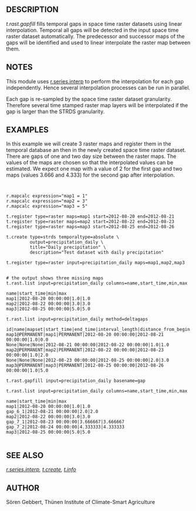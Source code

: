 
## DESCRIPTION

*t.rast.gapfill* fills temporal gaps in space time raster datasets
using linear interpolation. Temporal all gaps will be detected in the input
space time raster dataset automatically. The predecessor and successor maps
of the gaps will be identified and used to linear interpolate the raster
map between them.

## NOTES

This module uses [r.series.interp](r.series.interp.html) to
perform the interpolation for each gap independently. Hence several
interpolation processes can be run in parallel.

Each gap is re-sampled by the space time raster dataset granularity.
Therefore several time stamped raster map layers will be interpolated
if the gap is larger than the STRDS granularity.

## EXAMPLES

In this example we will create 3 raster maps and register them in the
temporal database an then in the newly created space time raster dataset.
There are gaps of one and two day size between the raster maps. The values of
the maps are chosen so that the interpolated values can be estimated.
We expect one map with a value of 2 for the first gap and
two maps (values 3.666 and 4.333) for the second gap after interpolation.

```


r.mapcalc expression="map1 = 1"
r.mapcalc expression="map2 = 3"
r.mapcalc expression="map3 = 5"

t.register type=raster maps=map1 start=2012-08-20 end=2012-08-21
t.register type=raster maps=map2 start=2012-08-22 end=2012-08-23
t.register type=raster maps=map3 start=2012-08-25 end=2012-08-26

t.create type=strds temporaltype=absolute \
         output=precipitation_daily \
         title="Daily precipitation" \
         description="Test dataset with daily precipitation"

t.register type=raster input=precipitation_daily maps=map1,map2,map3


# the output shows three missing maps
t.rast.list input=precipitation_daily columns=name,start_time,min,max

name|start_time|min|max
map1|2012-08-20 00:00:00|1.0|1.0
map2|2012-08-22 00:00:00|3.0|3.0
map3|2012-08-25 00:00:00|5.0|5.0

t.rast.list input=precipitation_daily method=deltagaps

id|name|mapset|start_time|end_time|interval_length|distance_from_begin
map1@PERMANENT|map1|PERMANENT|2012-08-20 00:00:00|2012-08-21 00:00:00|1.0|0.0
None|None|None|2012-08-21 00:00:00|2012-08-22 00:00:00|1.0|1.0
map2@PERMANENT|map2|PERMANENT|2012-08-22 00:00:00|2012-08-23 00:00:00|1.0|2.0
None|None|None|2012-08-23 00:00:00|2012-08-25 00:00:00|2.0|3.0
map3@PERMANENT|map3|PERMANENT|2012-08-25 00:00:00|2012-08-26 00:00:00|1.0|5.0

t.rast.gapfill input=precipitation_daily basename=gap

t.rast.list input=precipitation_daily columns=name,start_time,min,max

name|start_time|min|max
map1|2012-08-20 00:00:00|1.0|1.0
gap_6_1|2012-08-21 00:00:00|2.0|2.0
map2|2012-08-22 00:00:00|3.0|3.0
gap_7_1|2012-08-23 00:00:00|3.666667|3.666667
gap_7_2|2012-08-24 00:00:00|4.333333|4.333333
map3|2012-08-25 00:00:00|5.0|5.0


```

## SEE ALSO

*[r.series.interp](r.series.interp.html),
[t.create](t.create.html),
[t.info](t.info.html)*

## AUTHOR

Sören Gebbert, Thünen Institute of Climate-Smart Agriculture
